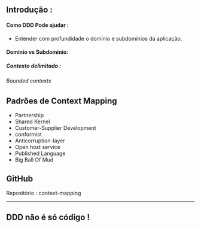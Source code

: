 ## Introdução : 

#### Como DDD Pode ajudar : 
- Entender com profundidade o domínio e subdomínios da aplicação.
  
#### Domínio vs Subdomínio:
##### Contexto delimitado  :
###### Bounded contexts

## Padrões de Context Mapping
- Partnership
- Shared Kernel
- Customer-Supplier Development
- conformist
- Anticorruption-layer
- Open host service
- Published Language
- Big Ball Of Mud

## GitHub
Repositório : context-mapping
___

## DDD não é só código !